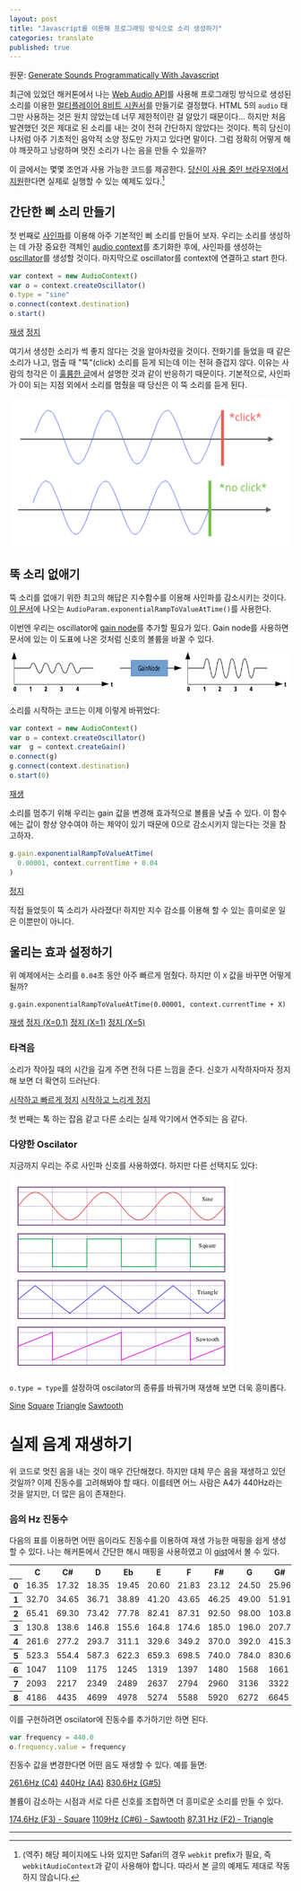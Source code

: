```yaml
---
layout: post
title: "Javascript를 이용해 프로그래밍 방식으로 소리 생성하기"
categories: translate
published: true
---
```


<link rel="stylesheet" type="text/css" href="/assets/2018-06-02-generate-sounds-programmatically-with-javascript/style.css" />
<script src="/assets/2018-06-02-generate-sounds-programmatically-with-javascript/music.js"></script>

원문: [Generate Sounds Programmatically With Javascript](http://marcgg.com/blog/2016/11/01/javascript-audio/)

최근에 있었던 해커톤에서 나는 [Web Audio API](https://developer.mozilla.org/en-US/docs/Web/API/Web_Audio_API)를 사용해 프로그래밍 방식으로 생성된 소리를 이용한 [멀티플레이어 8비트 시퀀서](http://marcgg.com/blog/2016/11/21/chiptune-sequencer-multiplayer/)를 만들기로 결정했다. HTML 5의 `audio` 태그만 사용하는 것은 원치 않았는데 너무 제한적이란 걸 알았기 때문이다… 하지만 처음 발견했던 것은 제대로 된 소리를 내는 것이 전혀 간단하지 않았다는 것이다. 특히 당신이 나처럼 아주 기초적인 음악적 소양 정도만 가지고 있다면 말이다. 그럼 정확히 어떻게 해야 깨끗하고 낭랑하며 멋진 소리가 나는 음을 만들 수 있을까?

이 글에서는 몇몇 조언과 사용 가능한 코드를 제공한다. [당신이 사용 중인 브라우저에서 지원](http://caniuse.com/#feat=audio-api)한다면 실제로 실행할 수 있는 예제도 있다.[^1]

[^1]: (역주) 해당 페이지에도 나와 있지만 Safari의 경우 `webkit` prefix가 필요, 즉 `webkitAudioContext`과 같이 사용해야 합니다. 따라서 본 글의 예제도 제대로 작동하지 않습니다.

## 간단한 삐 소리 만들기

첫 번째로 [사인파](https://en.wikipedia.org/wiki/Sine_wave)를 이용해 아주 기본적인 삐 소리를 만들어 보자. 우리는 소리를 생성하는 데 가장 중요한 객체인 [audio context](https://developer.mozilla.org/en-US/docs/Web/API/AudioContext)를 초기화한 후에, 사인파를 생성하는 [oscillator](https://developer.mozilla.org/en-US/docs/Web/API/OscillatorNode)를 생성할 것이다. 마지막으로 oscillator를 context에 연결하고 start 한다.

```javascript
var context = new AudioContext()
var o = context.createOscillator()
o.type = "sine"
o.connect(context.destination)
o.start()
```

<a href="#!" class="js_play_sound" onclick="example1()">재생</a>
<a href="#!" class="js_stop_sound" onclick="o.stop()">정지</a>

여기서 생성한 소리가 썩 좋지 않다는 것을 알아차렸을 것이다. 전화기를 들었을 때 같은 소리가 나고, 멈출 때 "뚝"(click) 소리를 듣게 되는데 이는 전혀 즐겁지 않다. 이유는 사람의 청각은 이 [훌륭한 글](http://alemangui.github.io/blog//2015/12/26/ramp-to-value.html)에서 설명한 것과 같이 반응하기 때문이다. 기본적으로, 사인파가 0이 되는 지점 외에서 소리를 멈췄을 때 당신은 이 뚝 소리를 듣게 된다.

![사인파의 뚝 하는 잡음](/assets/2018-06-02-generate-sounds-programmatically-with-javascript/audio_click.jpg)

## 뚝 소리 없애기

뚝 소리를 없애기 위한 최고의 해답은 지수함수를 이용해 사인파를 감소시키는 것이다. [이 문서](https://developer.mozilla.org/en-US/docs/Web/API/AudioParam/exponentialRampToValueAtTime)에 나오는 `AudioParam.exponentialRampToValueAtTime()`를 사용한다.

이번엔 우리는 oscillator에 [gain node](https://developer.mozilla.org/en-US/docs/Web/API/GainNode)를 추가할 필요가 있다. Gain node를 사용하면 문서에 있는 이 도표에 나온 것처럼 신호의 볼륨을 바꿀 수 있다.

![Gain node](/assets/2018-06-02-generate-sounds-programmatically-with-javascript/gain.jpg)

소리를 시작하는 코드는 이제 이렇게 바뀌었다:

```javascript
var context = new AudioContext()
var o = context.createOscillator()
var  g = context.createGain()
o.connect(g)
g.connect(context.destination)
o.start(0)
```

<a href="#!" class="js_play_sound" onclick="example2()">재생</a>

소리를 멈추기 위해 우리는 gain 값을 변경해 효과적으로 볼륨을 낮출 수 있다. 이 함수에는 값이 항상 양수여야 하는 제약이 있기 때문에 0으로 감소시키지 않는다는 것을 참고하자.

```javascript
g.gain.exponentialRampToValueAtTime(
  0.00001, context.currentTime + 0.04
)
```

<a href="#!" class="js_play_sound" onclick="example2Stop(0.04)">정지</a>

직접 들었듯이 뚝 소리가 사라졌다! 하지만 지수 감소를 이용해 할 수 있는 흥미로운 일은 이뿐만이 아니다.

## 울리는 효과 설정하기

위 예제에서는 소리를 `0.04`초 동안 아주 빠르게 멈췄다. 하지만 이 `X` 값을 바꾸면 어떻게 될까?

```javscript
g.gain.exponentialRampToValueAtTime(0.00001, context.currentTime + X)
```

<a href="#!" class="js_play_sound" onclick="example2()">재생</a>
<a href="#!" class="js_play_sound" onclick="example2Stop(0.1)">정지 (X=0.1)</a>
<a href="#!" class="js_play_sound" onclick="example2Stop(1)">정지 (X=1)</a>
<a href="#!" class="js_play_sound" onclick="example2Stop(5)">정지 (X=5)</a>

### 타격음

소리가 작아질 때의 시간을 길게 주면 전혀 다른 느낌을 준다. 신호가 시작하자마자 정지해 보면 더 확연히 드러난다.

<a href="#!" class="js_play_sound" onclick="example3('sine', 0.08)">시작하고 빠르게 정지</a>
<a href="#!" class="js_play_sound" onclick="example3('sine', 1.5)">시작하고 느리게 정지</a>

첫 번째는 톡 하는 잡음 같고 다른 소리는 실제 악기에서 연주되는 음 같다.

### 다양한 Oscilator

지금까지 우리는 주로 사인파 신호를 사용하였다. 하지만 다른 선택지도 있다:

![Oscilator의 종류](/assets/2018-06-02-generate-sounds-programmatically-with-javascript/signals.png)

`o.type = type`를 설정하여 oscilator의 종류를 바꿔가며 재생해 보면 더욱 흥미롭다.

<a href="#!" class="js_play_sound" onclick="example3('sine', 1.5)">Sine</a>
<a href="#!" class="js_play_sound" onclick="example3('square', 1.5)">Square</a>
<a href="#!" class="js_play_sound" onclick="example3('triangle', 1.5)">Triangle</a>
<a href="#!" class="js_play_sound" onclick="example3('sawtooth', 1.5)">Sawtooth</a>

# 실제 음계 재생하기

위 코드로 멋진 음을 내는 것이 매우 간단해졌다. 하지만 대체 무슨 음을 재생하고 있던 것일까? 이제 진동수를 고려해봐야 할 때다. 이를테면 어느 사람은 A4가 440Hz라는 것을 알지만, 더 많은 음이 존재한다.

### 음의 Hz 진동수

다음의 표를 이용하면 어떤 음이라도 진동수를 이용하여 재생 가능한 매핑을 쉽게 생성할 수 있다. 나는 해커톤에서 간단한 해시 매핑을 사용하였고 이 [gist](https://gist.github.com/marcgg/94e97def0e8694f906443ed5262e9cbb)에서 볼 수 있다.

<table class="data_table">
<tbody>
    <tr>
        <td></td><th>C</th><th>C#</th><th>D</th><th>Eb</th><th>E</th><th>F</th><th>F#</th><th>G</th><th>G#</th><th>A</th><th>Bb</th><th>B</th>
    </tr>
    <tr>
        <th>0</th><td>16.35</td><td>17.32</td><td>18.35</td><td>19.45</td><td>20.60</td><td>21.83</td><td>23.12</td><td>24.50</td><td>25.96</td><td>27.50</td><td>29.14</td><td>30.87</td>
    </tr>
    <tr>
        <th>1</th><td>32.70</td><td>34.65</td><td>36.71</td><td>38.89</td><td>41.20</td><td>43.65</td><td>46.25</td><td>49.00</td><td>51.91</td><td>55.00</td><td>58.27</td><td>61.74</td>
    </tr>
    <tr>
        <th>2</th><td>65.41</td><td>69.30</td><td>73.42</td><td>77.78</td><td>82.41</td><td>87.31</td><td>92.50</td><td>98.00</td><td>103.8</td><td>110.0</td><td>116.5</td><td>123.5</td>
    </tr>
    <tr>
        <th>3</th><td>130.8</td><td>138.6</td><td>146.8</td><td>155.6</td><td>164.8</td><td>174.6</td><td>185.0</td><td>196.0</td><td>207.7</td><td>220.0</td><td>233.1</td><td>246.9</td>
    </tr>
    <tr>
        <th>4</th><td>261.6</td><td>277.2</td><td>293.7</td><td>311.1</td><td>329.6</td><td>349.2</td><td>370.0</td><td>392.0</td><td>415.3</td><td>440.0</td><td>466.2</td><td>493.9</td>
    </tr>
    <tr>
        <th>5</th><td>523.3</td><td>554.4</td><td>587.3</td><td>622.3</td><td>659.3</td><td>698.5</td><td>740.0</td><td>784.0</td><td>830.6</td><td>880.0</td><td>932.3</td><td>987.8</td>
    </tr>
    <tr>
        <th>6</th><td>1047</td><td>1109</td><td>1175</td><td>1245</td><td>1319</td><td>1397</td><td>1480</td><td>1568</td><td>1661</td><td>1760</td><td>1865</td><td>1976</td>
    </tr>
    <tr>
        <th>7</th><td>2093</td><td>2217</td><td>2349</td><td>2489</td><td>2637</td><td>2794</td><td>2960</td><td>3136</td><td>3322</td><td>3520</td><td>3729</td><td>3951</td>
    </tr>
    <tr>
        <th>8</th><td>4186</td><td>4435</td><td>4699</td><td>4978</td><td>5274</td><td>5588</td><td>5920</td><td>6272</td><td>6645</td><td>7040</td><td>7459</td><td>7902</td>
    </tr>
</tbody>
</table>

이를 구현하려면 oscilator에 진동수를 추가하기만 하면 된다.

```javascript
var frequency = 440.0
o.frequency.value = frequency
```

진동수 값을 변경한다면 어떤 음도 재생할 수 있다. 예를 들면:

<a href="#!" class="js_play_sound" onclick="example4(261.6, 'sine')">261.6Hz (C4)</a>
<a href="#!" class="js_play_sound" onclick="example4(440.0, 'sine')">440Hz (A4)</a>
<a href="#!" class="js_play_sound" onclick="example4(830.6, 'sine')">830.6Hz (G#5)</a>

볼륨이 감소하는 시점과 서로 다른 신호를 조합하면 더 흥미로운 소리를 만들 수 있다.

<a href="#!" class="js_play_sound" onclick="example4(261.6, 'square')">174.6Hz (F3) - Square</a>
<a href="#!" class="js_play_sound" onclick="example4(1109, 'sawtooth')">1109Hz (C#6) - Sawtooth</a>
<a href="#!" class="js_play_sound" onclick="example4(87.31, 'triangle')">87.31 Hz (F2) - Triangle</a>

---